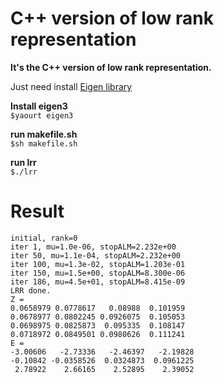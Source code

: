 C++ version of low rank representation
====
**It's the C++ version of low rank representation.**
          
Just need install [Eigen library](http://eigen.tuxfamily.org/index.php?title=Main_Page)    

**Install eigen3**          
`$yaourt eigen3`       
         
**run makefile.sh**        
`$sh makefile.sh`      
             
**run lrr**           
`$./lrr`       


Result      
============
         
    initial, rank=0
    iter 1, mu=1.0e-06, stopALM=2.232e+00
    iter 50, mu=1.1e-04, stopALM=2.232e+00
    iter 100, mu=1.3e-02, stopALM=1.203e-01
    iter 150, mu=1.5e+00, stopALM=8.300e-06
    iter 186, mu=4.5e+01, stopALM=8.415e-09
    LRR done.
    Z = 
    0.0658979 0.0778617   0.08988  0.101959
    0.0678977 0.0802245 0.0926075  0.105053
    0.0698975 0.0825873  0.095335  0.108147
    0.0718972 0.0849501 0.0980626  0.111241
    E = 
    -3.00606   -2.73336   -2.46397   -2.19828
    -0.10842 -0.0358526  0.0324873  0.0961225
     2.78922    2.66165    2.52895    2.39052
